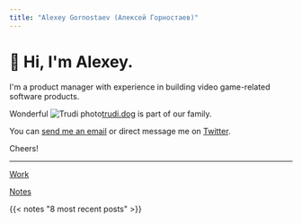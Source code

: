 ```yaml
---
title: "Alexey Gornostaev (Алексей Горностаев)"
---
```


# 👋 Hi, I'm Alexey. 

I'm a product manager with experience in building video game-related software products. 

Wonderful ![Trudi photo](/img/trudi.jpg)[trudi.dog](http://trudi.dog) is part of our family.

You can [send me an email](mailto:me@alexey.is) or direct message me on [Twitter](https://twitter.com/#!/accujazz).

Cheers!

---

[Work](/work)

[Notes](/posts)

{{< notes "8 most recent posts" >}}